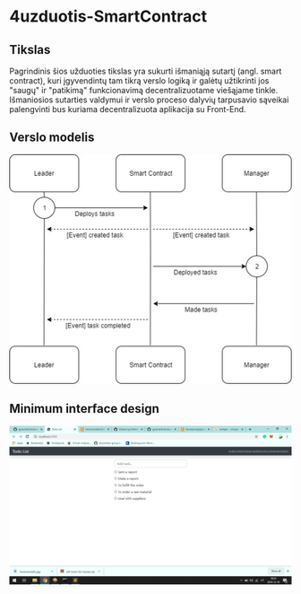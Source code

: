 # 4uzduotis-SmartContract

## Tikslas

Pagrindinis šios užduoties tikslas yra sukurti išmaniąją sutartį (angl. smart contract), kuri įgyvendintų tam tikrą verslo logiką ir galėtų užtikrinti jos "saugų" ir "patikimą" funkcionavimą decentralizuotame viešąjame tinkle. Išmaniosios sutarties valdymui ir verslo proceso dalyvių tarpusavio sąveikai palengvinti bus kuriama decentralizuota aplikacija su Front-End.

## Verslo modelis

![GitHub Logo](/img/Verslomodelis.jpg)

## Minimum interface design

![GitHub Logo](/img/screen.jpg)

